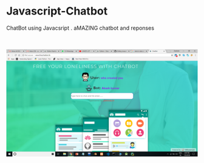 # Javascript-Chatbot
ChatBot using Javacsript . aMAZING chatbot and reponses
<br/>
<br/>

<br/>



<img src="a.jpg"/>

